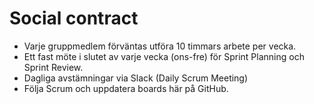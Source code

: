 # Social contract
* Varje gruppmedlem förväntas utföra 10 timmars arbete per vecka.
* Ett fast möte i slutet av varje vecka (ons-fre) för Sprint Planning och Sprint Review.
* Dagliga avstämningar via Slack (Daily Scrum Meeting)
* Följa Scrum och uppdatera boards här på GitHub.
